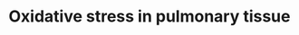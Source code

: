 ---
annotations:
- id: PW:0000378
  parent: regulatory pathway
  type: Pathway Ontology
  value: oxidative stress response pathway
authors:
- Burritaco
- Khanspers
- Eweitz
citedin: ''
communities:
- AOP
description: AOP for stressor induced pulmonary adversities latest version
last-edited: 2025-02-19
ndex: null
organisms:
- Homo sapiens
redirect_from:
- /index.php/Pathway:WP5482
- /instance/WP5482
- /instance/WP5482_r136622
revision: r136622
schema-jsonld:
- '@context': https://schema.org/
  '@id': https://wikipathways.github.io/pathways/WP5482.html
  '@type': Dataset
  creator:
    '@type': Organization
    name: WikiPathways
  description: AOP for stressor induced pulmonary adversities latest version
  keywords: []
  license: CC0
  name: Oxidative stress in pulmonary tissue
seo: CreativeWork
title: Oxidative stress in pulmonary tissue
wpid: WP5482
---